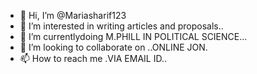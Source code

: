 - 👋 Hi, I’m @Mariasharif123
- 👀 I’m interested in writing articles and proposals..
- 🌱 I’m currentlydoing M.PHILL IN POLITICAL SCIENCE...
- 💞️ I’m looking to collaborate on ..ONLINE JON.
- 📫 How to reach me .VIA EMAIL ID..

<!---
Mariasharif123/Mariasharif123 is a ✨ special ✨ repository because its `README.md` (this file) appears on your GitHub profile.
You can click the Preview link to take a look at your changes.
--->
